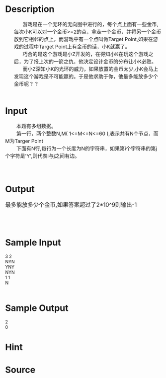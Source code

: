 
# Description

<div class="content"><div style="margin: 0cm 0cm 0pt 21pt; text-indent: 21pt"><span style="font-size: medium">游戏是在一个无环的无向图中进行的，每个点上面有一些金币,每次小K可以对一个金币&gt;=2的点，拿走一个金币，并将另一个金币放到它相邻的点上，而游戏中有一个点叫做Target Point,如果在游戏的过程中Target Point上有金币的话，小K就赢了。</span></div>
<div style="margin: 0cm 0cm 0pt 21pt; text-indent: 21pt"><span style="font-size: medium">巧合的是这个游戏是小Z开发的，在得知小K在玩这个游戏之后，为了报上次的一箭之仇，他决定设计金币的分布让小K必败。</span></div>
<div style="margin: 0cm 0cm 0pt 21pt; text-indent: 21pt"><span style="font-size: medium">而小Z深知小K的光环的威力，如果放置的金币太少,小K会马上发现这个游戏是不可能赢的。于是他求助于你，他最多能放多少个金币呢？？</span></div>
<div><span style="font-size: medium"> </span></div></div>

# Input

<div class="content"><div><span style="font-size: medium">        本题有多组数据。</span></div>
<div><span style="font-size: medium">        第一行，两个整数N,M( 1&lt;=M&lt;=N&lt;=60 ),表示共有N个节点，而M为Targer Point</span></div>
<div><span style="font-size: medium">        下面有N行,每行为一个长度为N的字符串，如果第i个字符串的第j个字符是&#39;Y&#39;,则代表i与j之间有边。</span></div>
<div><span style="font-size: medium"> </span></div>
<div><span style="font-size: medium"> </span></div></div>

# Output

<div class="content"><p><font size="4">最多能放多少个金币,如果答案超过了2*10^9则输出-1</font></p>
<div><span style="font-size: medium"> </span></div>
<div><span style="font-size: medium"> </span></div></div>

# Sample Input

<div class="content"><span class="sampledata">3 2<br/>
NYN<br/>
YNY<br/>
NYN<br/>
1 1<br/>
N<br/>
 <br/>
 </span></div>

# Sample Output

<div class="content"><span class="sampledata">2<br/>
0<br/>
</span></div>

# Hint

<div class="content"><p></p></div>

# Source

<div class="content"><p><a href="problemset.php?search="></a></p></div>

